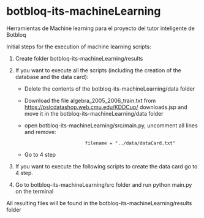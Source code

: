 # botbloq-its-machineLearning
Herramientas de Machine learning para el proyecto del tutor inteligente de Botbloq


Initial steps for the execution of machine learning scripts:

1. Create folder botbloq-its-machineLearning/results

2. If you want to execute all the scripts (including the creation of the database and the data card):
	
	- Delete the contents of the botbloq-its-machineLearning/data folder
	
	- Download the file algebra_2005_2006_train.txt from https://pslcdatashop.web.cmu.edu/KDDCup/
	downloads.jsp and move it in the botbloq-its-machineLearning/data folder
	
	- open botbloq-its-machineLearning/src/main.py, uncomment all lines and remove: 

								filename = "../data/dataCard.txt"

	- Go to 4 step

3. If you want to execute the following scripts to create the data card go to 4 step.

4. Go to botbloq-its-machineLearning/src folder and run python main.py on the terminal


All resulting files will be found in the botbloq-its-machineLearning/results folder
	
